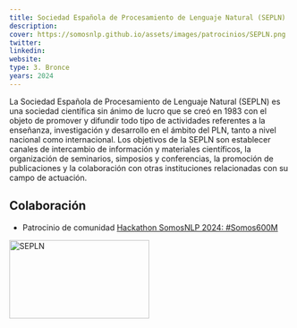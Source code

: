 ```yaml
---
title: Sociedad Española de Procesamiento de Lenguaje Natural (SEPLN)
description:
cover: https://somosnlp.github.io/assets/images/patrocinios/SEPLN.png
twitter: 
linkedin:
website: 
type: 3. Bronce
years: 2024
---
```


La Sociedad Española de Procesamiento de Lenguaje Natural (SEPLN) es una sociedad científica sin ánimo de lucro que se creó en 1983 con el objeto de promover y difundir todo tipo de actividades referentes a la enseñanza, investigación y desarrollo en el ámbito del PLN, tanto a nivel nacional como internacional. Los objetivos de la SEPLN son establecer canales de intercambio de información y materiales científicos, la organización de seminarios, simposios y conferencias, la promoción de publicaciones y la colaboración con otras instituciones relacionadas con su campo de actuación.

## Colaboración

- Patrocinio de comunidad [Hackathon SomosNLP 2024: #Somos600M](https://somosnlp.org/hackathon)

<div class="flex justify-center">
    <img alt="SEPLN" width="250" height="140" 
    src="https://somosnlp.github.io/assets/images/patrocinios/SEPLN.png" />
</div>

<!-- TODO -->
